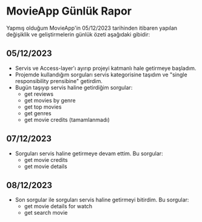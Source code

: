 # MovieApp Günlük Rapor

Yapmış olduğum MovieApp'in 05/12/2023 tarihinden itibaren yapılan değişiklik ve geliştirmelerin günlük özeti aşağıdaki gibidir:


## 05/12/2023

 - Servis ve Access-layer'ı ayırıp projeyi  katmanlı hale getirmeye başladım.
 - Projemde kullandığım sorguları servis kategorisine taşıdım ve "single responsibility prensibine" getirdim.
 - Bugün taşıyıp servis haline getirdiğim sorgular:
	 - get reviews
	 - get movies by genre
	 - get top movies
	 - get genres
	 - get movie credits (tamamlanmadı)

## 07/12/2023

- Sorguları servis haline getirmeye devam ettim. Bu sorgular:
	- get movie credits
	- get movie details

## 08/12/2023

- Son sorgular ile sorguları servis haline getirmeyi bitirdim. Bu sorgular:
	- get movie details for watch
	- get search movie 
